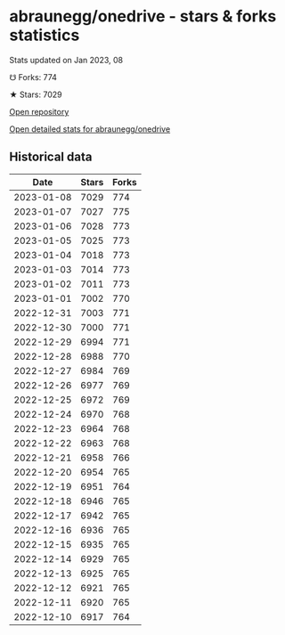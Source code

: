 # abraunegg/onedrive - stars & forks statistics

Stats updated on Jan 2023, 08

☋ Forks: 774

★ Stars: 7029

[Open repository](https://github.com/abraunegg/onedrive)

[Open detailed stats for abraunegg/onedrive](https://reviewgithub.com/rep/abraunegg/onedrive)

## Historical data
| Date | Stars | Forks |
|------|-------|-------|
| 2023-01-08 | 7029 | 774 | 
| 2023-01-07 | 7027 | 775 | 
| 2023-01-06 | 7028 | 773 | 
| 2023-01-05 | 7025 | 773 | 
| 2023-01-04 | 7018 | 773 | 
| 2023-01-03 | 7014 | 773 | 
| 2023-01-02 | 7011 | 773 | 
| 2023-01-01 | 7002 | 770 | 
| 2022-12-31 | 7003 | 771 | 
| 2022-12-30 | 7000 | 771 | 
| 2022-12-29 | 6994 | 771 | 
| 2022-12-28 | 6988 | 770 | 
| 2022-12-27 | 6984 | 769 | 
| 2022-12-26 | 6977 | 769 | 
| 2022-12-25 | 6972 | 769 | 
| 2022-12-24 | 6970 | 768 | 
| 2022-12-23 | 6964 | 768 | 
| 2022-12-22 | 6963 | 768 | 
| 2022-12-21 | 6958 | 766 | 
| 2022-12-20 | 6954 | 765 | 
| 2022-12-19 | 6951 | 764 | 
| 2022-12-18 | 6946 | 765 | 
| 2022-12-17 | 6942 | 765 | 
| 2022-12-16 | 6936 | 765 | 
| 2022-12-15 | 6935 | 765 | 
| 2022-12-14 | 6929 | 765 | 
| 2022-12-13 | 6925 | 765 | 
| 2022-12-12 | 6921 | 765 | 
| 2022-12-11 | 6920 | 765 | 
| 2022-12-10 | 6917 | 764 | 


